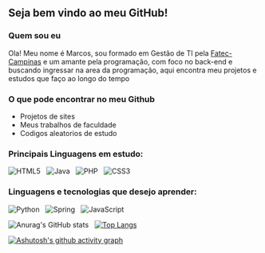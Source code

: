 ## Seja bem vindo ao meu GitHub!

### Quem sou eu

Ola! Meu nome é Marcos, sou formado em Gestão de TI pela <a href="https://fateccampinas.com.br/site/">Fatec-Campinas</a> e um amante pela programação, com foco no back-end e buscando ingressar na area da programação, aqui encontra meu projetos e estudos que faço ao longo do tempo

### O que pode encontrar no meu Github

- Projetos de sites
- Meus trabalhos de faculdade
- Codigos aleatorios de estudo

### Principais Linguagens em estudo:

![HTML5](https://img.shields.io/badge/html5-%23E34F26.svg?logo=html5&logoColor=white) &nbsp; ![Java](https://img.shields.io/badge/java-%23ED8B00.svg?logo=java&logoColor=white) &nbsp; ![PHP](https://img.shields.io/badge/php-%23777BB4.svg?logo=php&logoColor=white) &nbsp; ![CSS3](https://img.shields.io/badge/css3-%231572B6.svg?logo=css3&logoColor=white)

### Linguagens e tecnologias que desejo aprender:

![Python](https://img.shields.io/badge/python-3670A0?logo=python&logoColor=ffdd54) &nbsp; ![Spring](https://img.shields.io/badge/spring-%236DB33F.svg?logo=spring&logoColor=white) &nbsp; ![JavaScript](https://img.shields.io/badge/javascript-%23323330.svg?logo=javascript&logoColor=%23F7DF1E)

<!-- [![Anurag's GitHub stats](https://github-readme-stats.vercel.app/api?username=marcos-rts)](https://github.com/anuraghazra/github-readme-stats) -->  
![Anurag's GitHub stats](https://github-readme-stats.vercel.app/api?username=marcos-rts&hide=contribs,prs&show_icons=true&theme=radical) &nbsp; [![Top Langs](https://github-readme-stats.vercel.app/api/top-langs/?username=marcos-rts&hide=scss,sass,typescript,blade&layout=compact&theme=radical)](https://github.com/anuraghazra/github-readme-stats) 

[![Ashutosh's github activity graph](https://github-readme-activity-graph.vercel.app/graph?username=marcos-rts&theme=react-dark	)](https://github.com/ashutosh00710/github-readme-activity-graph)
